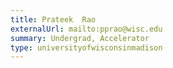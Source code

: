 ```yaml
---
title: Prateek  Rao
externalUrl: mailto:pprao@wisc.edu
summary: Undergrad, Accelerator
type: universityofwisconsinmadison
---
```

